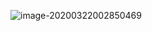![image-20200322002850469](C:\Users\86159\AppData\Roaming\Typora\typora-user-images\image-20200322002850469.png)